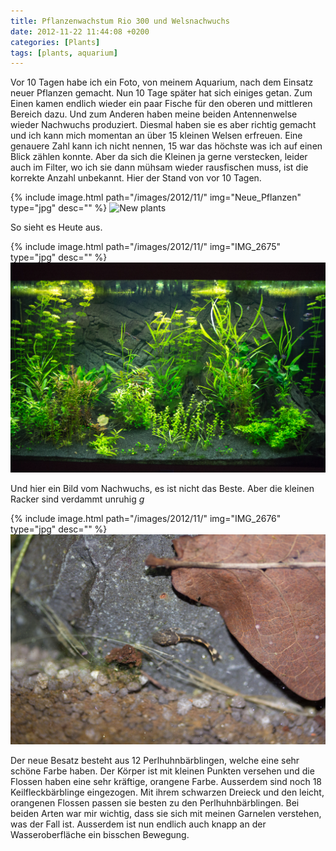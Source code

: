 ```yaml
---
title: Pflanzenwachstum Rio 300 und Welsnachwuchs
date: 2012-11-22 11:44:08 +0200
categories: [Plants]
tags: [plants, aquarium]
---
```


Vor 10 Tagen habe ich ein Foto, von meinem Aquarium, nach dem Einsatz neuer Pflanzen gemacht. Nun 10 Tage später hat sich einiges getan. Zum Einen kamen endlich wieder ein paar Fische für den oberen und mittleren Bereich dazu. Und zum Anderen haben meine beiden Antennenwelse wieder Nachwuchs produziert. Diesmal haben sie es aber richtig gemacht und ich kann mich momentan an über 15 kleinen Welsen erfreuen. Eine genauere Zahl kann ich nicht nennen, 15 war das höchste was ich auf einen Blick zählen konnte. Aber da sich die Kleinen ja gerne verstecken, leider auch im Filter, wo ich sie dann mühsam wieder rausfischen muss, ist die korrekte Anzahl unbekannt. Hier der Stand von vor 10 Tagen.

{% include image.html path="/images/2012/11/" img="Neue_Pflanzen" type="jpg" desc="" %}
![New plants](/assets/img/2012/11/Neue_Pflanzen.jpg)

So sieht es Heute aus.

{% include image.html path="/images/2012/11/" img="IMG_2675" type="jpg" desc="" %}
![IMG_2675](/assets/img/2012/11/IMG_2675.jpg)

Und hier ein Bild vom Nachwuchs, es ist nicht das Beste. Aber die kleinen Racker sind verdammt unruhig _g_

{% include image.html path="/images/2012/11/" img="IMG_2676" type="jpg" desc="" %}
![IMG_2676](/assets/img/2012/11/IMG_2676.jpg)

Der neue Besatz besteht aus 12 Perlhuhnbärblingen, welche eine sehr schöne Farbe haben. Der Körper ist mit kleinen Punkten versehen und die Flossen haben eine sehr kräftige, orangene Farbe. Ausserdem sind noch 18 Keilfleckbärblinge eingezogen. Mit ihrem schwarzen Dreieck und den leicht, orangenen Flossen passen sie besten zu den Perlhuhnbärblingen. Bei beiden Arten war mir wichtig, dass sie sich mit meinen Garnelen verstehen, was der Fall ist. Ausserdem ist nun endlich auch knapp an der Wasseroberfläche ein bisschen Bewegung.
